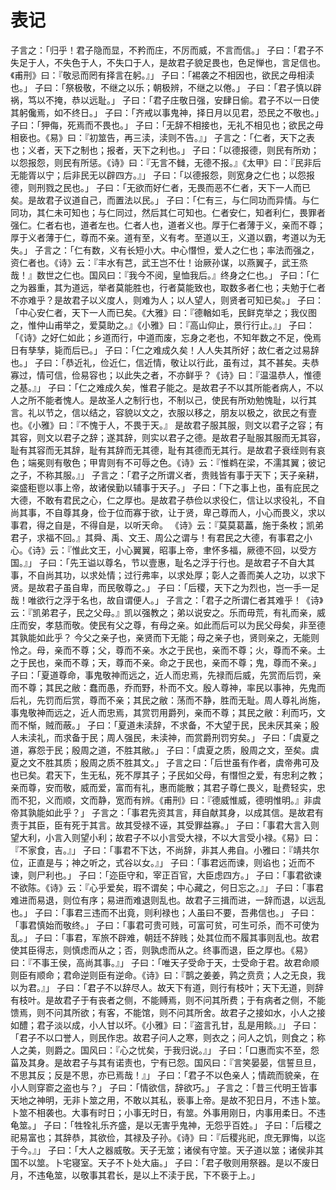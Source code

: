 # 表记
子言之：「归乎！君子隐而显，不矜而庄，不厉而威，不言而信。」
子曰：「君子不失足于人，不失色于人，不失口于人，是故君子貌足畏也，色足惮也，言足信也。《甫刑》曰：『敬忌而罔有择言在躬。』」
子曰：「裼袭之不相因也，欲民之毋相渎也。」
子曰：「祭极敬，不继之以乐；朝极辨，不继之以倦。」
子曰：「君子慎以辟祸，笃以不掩，恭以远耻。」
子曰：「君子庄敬日强，安肆日偷。君子不以一日使其躬儳焉，如不终日。」
子曰：「齐戒以事鬼神，择日月以见君，恐民之不敬也。」
子曰：「狎侮，死焉而不畏也。」
子曰：「无辞不相接也，无礼不相见也；欲民之毋相亵也。《易》曰：『初筮告，再三渎，渎则不告。』」
子言之：「仁者，天下之表也；义者，天下之制也；报者，天下之利也。」
子曰：「以德报德，则民有所劝；以怨报怨，则民有所惩。《诗》曰：『无言不雠，无德不报。』《太甲》曰：『民非后无能胥以宁；后非民无以辟四方。』」
子曰：「以德报怨，则宽身之仁也；以怨报德，则刑戮之民也。」
子曰：「无欲而好仁者，无畏而恶不仁者，天下一人而已矣。是故君子议道自己，而置法以民。」
子曰：「仁有三，与仁同功而异情。与仁同功，其仁未可知也；与仁同过，然后其仁可知也。仁者安仁，知者利仁，畏罪者强仁。仁者右也，道者左也。仁者人也，道者义也。厚于仁者薄于义，亲而不尊；厚于义者薄于仁，尊而不亲。道有至，义有考。至道以王，义道以霸，考道以为无失。」
子言之：「仁有数，义有长短小大。中心憯怛，爱人之仁也；率法而强之，资仁者也。《诗》云：『丰水有芑，武王岂不仕！诒厥孙谋，以燕翼子，武王烝哉！』数世之仁也。国风曰：『我今不阅，皇恤我后。』终身之仁也。」
子曰：「仁之为器重，其为道远，举者莫能胜也，行者莫能致也，取数多者仁也；夫勉于仁者不亦难乎？是故君子以义度人，则难为人；以人望人，则贤者可知已矣。」
子曰：「中心安仁者，天下一人而已矣。《大雅》曰：『德輶如毛，民鲜克举之；我仪图之，惟仲山甫举之，爱莫助之。』《小雅》曰：『高山仰止，景行行止。』」
子曰：「《诗》之好仁如此；乡道而行，中道而废，忘身之老也，不知年数之不足，俛焉日有孳孳，毙而后已。」
子曰：「仁之难成久矣！人人失其所好；故仁者之过易辞也。」
子曰：「恭近礼，俭近仁，信近情，敬让以行此，虽有过，其不甚矣。夫恭寡过，情可信，俭易容也；以此失之者，不亦鲜乎？《诗》曰：『温温恭人，惟德之基。』」
子曰：「仁之难成久矣，惟君子能之。是故君子不以其所能者病人，不以人之所不能者愧人。是故圣人之制行也，不制以己，使民有所劝勉愧耻，以行其言。礼以节之，信以结之，容貌以文之，衣服以移之，朋友以极之，欲民之有壹也。《小雅》曰：『不愧于人，不畏于天。』
是故君子服其服，则文以君子之容；有其容，则文以君子之辞；遂其辞，则实以君子之德。是故君子耻服其服而无其容，耻有其容而无其辞，耻有其辞而无其德，耻有其德而无其行。是故君子衰绖则有哀色；端冕则有敬色；甲胄则有不可辱之色。《诗》云：『惟鹈在梁，不濡其翼；彼记之子，不称其服。』」
子言之：「君子之所谓义者，贵贱皆有事于天下；天子亲耕，粢盛秬鬯以事上帝，故诸侯勤以辅事于天子。」
子曰：「下之事上也，虽有庇民之大德，不敢有君民之心，仁之厚也。是故君子恭俭以求役仁，信让以求役礼，不自尚其事，不自尊其身，俭于位而寡于欲，让于贤，卑己尊而人，小心而畏义，求以事君，得之自是，不得自是，以听天命。
《诗》云：『莫莫葛藟，施于条枚；凯弟君子，求福不回。』其舜、禹、文王、周公之谓与！有君民之大德，有事君之小心。《诗》云：『惟此文王，小心翼翼，昭事上帝，聿怀多福，厥德不回，以受方国。』」
子曰：「先王谥以尊名，节以壹惠，耻名之浮于行也。是故君子不自大其事，不自尚其功，以求处情；过行弗率，以求处厚；彰人之善而美人之功，以求下贤。是故君子虽自卑，而民敬尊之。」
子曰：「后稷，天下之为烈也，岂一手一足哉！唯欲行之浮于名也，故自谓便人。」
子言之：「君子之所谓仁者其难乎！《诗》云：『凯弟君子，民之父母。』凯以强教之；弟以说安之。乐而毋荒，有礼而亲，威庄而安，孝慈而敬。使民有父之尊，有母之亲。如此而后可以为民父母矣，非至德其孰能如此乎？
今父之亲子也，亲贤而下无能；母之亲子也，贤则亲之，无能则怜之。母，亲而不尊；父，尊而不亲。水之于民也，亲而不尊；火，尊而不亲。土之于民也，亲而不尊；天，尊而不亲。命之于民也，亲而不尊；鬼，尊而不亲。」
子曰：「夏道尊命，事鬼敬神而远之，近人而忠焉，先禄而后威，先赏而后罚，亲而不尊；其民之敝：蠢而愚，乔而野，朴而不文。殷人尊神，率民以事神，先鬼而后礼，先罚而后赏，尊而不亲；其民之敝：荡而不静，胜而无耻。周人尊礼尚施，事鬼敬神而远之，近人而忠焉，其赏罚用爵列，亲而不尊；其民之敝：利而巧，文而不惭，贼而蔽。」
子曰：「夏道未渎辞，不求备，不大望于民，民未厌其亲；殷人未渎礼，而求备于民；周人强民，未渎神，而赏爵刑罚穷矣。」
子曰：「虞夏之道，寡怨于民；殷周之道，不胜其敝。」
子曰：「虞夏之质，殷周之文，至矣。虞夏之文不胜其质；殷周之质不胜其文。」
子言之曰：「后世虽有作者，虞帝弗可及也已矣。君天下，生无私，死不厚其子；子民如父母，有憯怛之爱，有忠利之教；亲而尊，安而敬，威而爱，富而有礼，惠而能散；其君子尊仁畏义，耻费轻实，忠而不犯，义而顺，文而静，宽而有辨。《甫刑》曰：『德威惟威，德明惟明。』非虞帝其孰能如此乎？」
子言之：「事君先资其言，拜自献其身，以成其信。是故君有责于其臣，臣有死于其言。故其受禄不诬，其受罪益寡。」
子曰：「事君大言入则望大利，小言入则望小利；故君子不以小言受大禄，不以大言受小禄。《易》曰：『不家食，吉。』」
子曰：「事君不下达，不尚辞，非其人弗自。小雅曰：『靖共尔位，正直是与；神之听之，式谷以女。』」
子曰：「事君远而谏，则谄也；近而不谏，则尸利也。」
子曰：「迩臣守和，宰正百官，大臣虑四方。」
子曰：「事君欲谏不欲陈。《诗》云：『心乎爱矣，瑕不谓矣；中心藏之，何日忘之。』」
子曰：「事君难进而易退，则位有序；易进而难退则乱也。故君子三揖而进，一辞而退，以远乱也。」
子曰：「事君三违而不出竟，则利禄也；人虽曰不要，吾弗信也。」
子曰：「事君慎始而敬终。」
子曰：「事君可贵可贱，可富可贫，可生可杀，而不可使为乱。」
子曰：「事君，军旅不辟难，朝廷不辞贱；处其位而不履其事则乱也。故君使其臣得志，则慎虑而从之；否，则孰虑而从之。终事而退，臣之厚也。《易》曰：『不事王侯，高尚其事。』」
子曰：「唯天子受命于天，士受命于君。故君命顺则臣有顺命；君命逆则臣有逆命。《诗》曰：『鹊之姜姜，鹑之贲贲；人之无良，我以为君。』」
子曰：「君子不以辞尽人。故天下有道，则行有枝叶；天下无道，则辞有枝叶。是故君子于有丧者之侧，不能赙焉，则不问其所费；于有病者之侧，不能馈焉，则不问其所欲；有客，不能馆，则不问其所舍。故君子之接如水，小人之接如醴；君子淡以成，小人甘以坏。《小雅》曰：『盗言孔甘，乱是用餤。』」
子曰：「君子不以口誉人，则民作忠。故君子问人之寒，则衣之；问人之饥，则食之；称人之美，则爵之。国风曰：『心之忧矣，于我归说。』」
子曰：「口惠而实不至，怨菑及其身。是故君子与其有诺责也，宁有已怨。国风曰：『言笑晏晏，信誓旦旦，不思其反；反是不思，亦已焉哉！』」
子曰：「君子不以色亲人；情疏而貌亲，在小人则穿窬之盗也与？」
子曰：「情欲信，辞欲巧。」
子言之：「昔三代明王皆事天地之神明，无非卜筮之用，不敢以其私，亵事上帝。是故不犯日月，不违卜筮。卜筮不相袭也。大事有时日；小事无时日，有筮。外事用刚日，内事用柔日。不违龟筮。」
子曰：「牲牷礼乐齐盛，是以无害乎鬼神，无怨乎百姓。」
子曰：「后稷之祀易富也；其辞恭，其欲俭，其禄及子孙。《诗》曰：『后稷兆祀，庶无罪悔，以迄于今。』」
子曰：「大人之器威敬。天子无筮；诸侯有守筮。天子道以筮；诸侯非其国不以筮。卜宅寝室。天子不卜处大庙。」
子曰：「君子敬则用祭器。是以不废日月，不违龟筮，以敬事其君长，是以上不渎于民，下不亵于上。」

